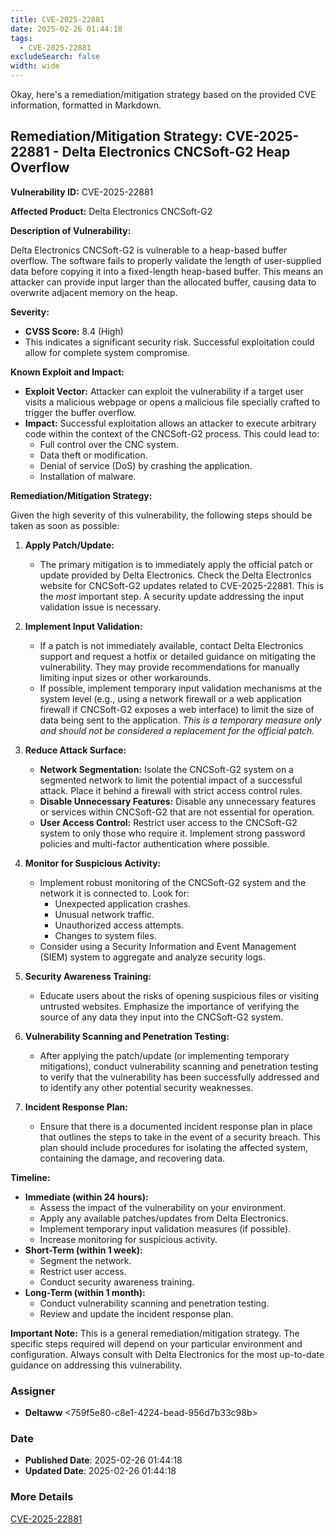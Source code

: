 ```yaml
---
title: CVE-2025-22881
date: 2025-02-26 01:44:18
tags:
  - CVE-2025-22881
excludeSearch: false
width: wide
---
```


Okay, here's a remediation/mitigation strategy based on the provided CVE information, formatted in Markdown.

## Remediation/Mitigation Strategy: CVE-2025-22881 - Delta Electronics CNCSoft-G2 Heap Overflow

**Vulnerability ID:** CVE-2025-22881

**Affected Product:** Delta Electronics CNCSoft-G2

**Description of Vulnerability:**

Delta Electronics CNCSoft-G2 is vulnerable to a heap-based buffer overflow.  The software fails to properly validate the length of user-supplied data before copying it into a fixed-length heap-based buffer.  This means an attacker can provide input larger than the allocated buffer, causing data to overwrite adjacent memory on the heap.

**Severity:**

*   **CVSS Score:** 8.4 (High)
*   This indicates a significant security risk.  Successful exploitation could allow for complete system compromise.

**Known Exploit and Impact:**

*   **Exploit Vector:**  Attacker can exploit the vulnerability if a target user visits a malicious webpage or opens a malicious file specially crafted to trigger the buffer overflow.
*   **Impact:** Successful exploitation allows an attacker to execute arbitrary code within the context of the CNCSoft-G2 process. This could lead to:
    *   Full control over the CNC system.
    *   Data theft or modification.
    *   Denial of service (DoS) by crashing the application.
    *   Installation of malware.

**Remediation/Mitigation Strategy:**

Given the high severity of this vulnerability, the following steps should be taken as soon as possible:

1.  **Apply Patch/Update:**
    *   The primary mitigation is to immediately apply the official patch or update provided by Delta Electronics. Check the Delta Electronics website for CNCSoft-G2 updates related to CVE-2025-22881.  This is the *most* important step.  A security update addressing the input validation issue is necessary.

2.  **Implement Input Validation:**
    *   If a patch is not immediately available, contact Delta Electronics support and request a hotfix or detailed guidance on mitigating the vulnerability.  They may provide recommendations for manually limiting input sizes or other workarounds.
    *   If possible, implement temporary input validation mechanisms at the system level (e.g., using a network firewall or a web application firewall if CNCSoft-G2 exposes a web interface) to limit the size of data being sent to the application.  *This is a temporary measure only and should not be considered a replacement for the official patch.*

3.  **Reduce Attack Surface:**
    *   **Network Segmentation:** Isolate the CNCSoft-G2 system on a segmented network to limit the potential impact of a successful attack.  Place it behind a firewall with strict access control rules.
    *   **Disable Unnecessary Features:** Disable any unnecessary features or services within CNCSoft-G2 that are not essential for operation.
    *   **User Access Control:** Restrict user access to the CNCSoft-G2 system to only those who require it.  Implement strong password policies and multi-factor authentication where possible.

4.  **Monitor for Suspicious Activity:**
    *   Implement robust monitoring of the CNCSoft-G2 system and the network it is connected to.  Look for:
        *   Unexpected application crashes.
        *   Unusual network traffic.
        *   Unauthorized access attempts.
        *   Changes to system files.
    *   Consider using a Security Information and Event Management (SIEM) system to aggregate and analyze security logs.

5.  **Security Awareness Training:**
    *   Educate users about the risks of opening suspicious files or visiting untrusted websites.  Emphasize the importance of verifying the source of any data they input into the CNCSoft-G2 system.

6.  **Vulnerability Scanning and Penetration Testing:**
    *   After applying the patch/update (or implementing temporary mitigations), conduct vulnerability scanning and penetration testing to verify that the vulnerability has been successfully addressed and to identify any other potential security weaknesses.

7.  **Incident Response Plan:**
    *   Ensure that there is a documented incident response plan in place that outlines the steps to take in the event of a security breach.  This plan should include procedures for isolating the affected system, containing the damage, and recovering data.

**Timeline:**

*   **Immediate (within 24 hours):**
    *   Assess the impact of the vulnerability on your environment.
    *   Apply any available patches/updates from Delta Electronics.
    *   Implement temporary input validation measures (if possible).
    *   Increase monitoring for suspicious activity.
*   **Short-Term (within 1 week):**
    *   Segment the network.
    *   Restrict user access.
    *   Conduct security awareness training.
*   **Long-Term (within 1 month):**
    *   Conduct vulnerability scanning and penetration testing.
    *   Review and update the incident response plan.

**Important Note:** This is a general remediation/mitigation strategy.  The specific steps required will depend on your particular environment and configuration.  Always consult with Delta Electronics for the most up-to-date guidance on addressing this vulnerability.

### Assigner
- **Deltaww** <759f5e80-c8e1-4224-bead-956d7b33c98b>

### Date
- **Published Date**: 2025-02-26 01:44:18
- **Updated Date**: 2025-02-26 01:44:18

### More Details
[CVE-2025-22881](https://www.cvedetails.com/cve/CVE-2025-22881)